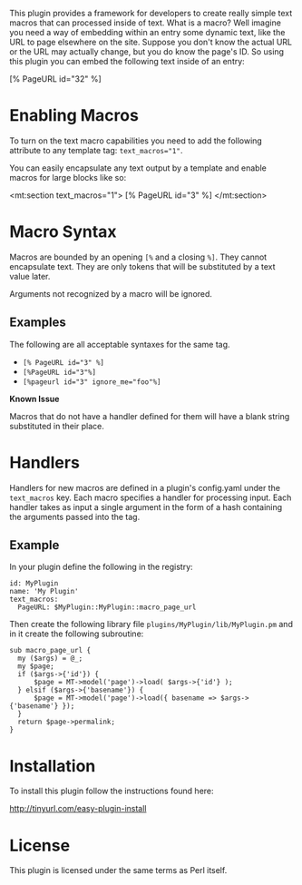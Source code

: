 This plugin provides a framework for developers to create really simple text macros 
that can processed inside of text. What is a macro? Well imagine you need a way of
embedding within an entry some dynamic text, like the URL to page elsewhere on the 
site. Suppose you don't know the actual URL or the URL may actually change, but 
you do know the page's ID. So using this plugin you can embed the following text
inside of an entry:

   [% PageURL id="32" %]

# Enabling Macros

To turn on the text macro capabilities you need to add the following attribute to
any template tag: `text_macros="1"`. 

You can easily encapsulate any text output by a template and enable macros for 
large blocks like so:

   <mt:section text_macros="1">
        [% PageURL id="3" %]
   </mt:section>

# Macro Syntax

Macros are bounded by an opening `[%` and a closing `%]`. They cannot encapsulate
text. They are only tokens that will be substituted by a text value later.

Arguments not recognized by a macro will be ignored.

## Examples

The following are all acceptable syntaxes for the same tag.

* `[% PageURL id="3" %]`
* `[%PageURL id="3"%]`
* `[%pageurl id="3" ignore_me="foo"%]`

**Known Issue**

Macros that do not have a handler defined for them will have a blank string
substituted in their place.

# Handlers

Handlers for new macros are defined in a plugin's config.yaml under the `text_macros` 
key. Each macro specifies a handler for processing input. Each handler takes as input
a single argument in the form of a hash containing the arguments passed into the
tag. 

## Example

In your plugin define the following in the registry:

    id: MyPlugin
    name: 'My Plugin'
    text_macros: 
      PageURL: $MyPlugin::MyPlugin::macro_page_url

Then create the following library file `plugins/MyPlugin/lib/MyPlugin.pm` and in
it create the following subroutine:

    sub macro_page_url {
      my ($args) = @_;
      my $page;
      if ($args->{'id'}) {
          $page = MT->model('page')->load( $args->{'id'} );
      } elsif ($args->{'basename'}) {
          $page = MT->model('page')->load({ basename => $args->{'basename'} });
      }
      return $page->permalink;
    }

# Installation

To install this plugin follow the instructions found here:

http://tinyurl.com/easy-plugin-install

# License

This plugin is licensed under the same terms as Perl itself.
